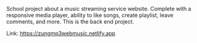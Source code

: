 School project about a music streaming service website. Complete with a responsive media player, ability to like songs, create playlist, leave comments, and more. 
This is the back end project.

Link: https://zungmp3webmusic.netlify.app
